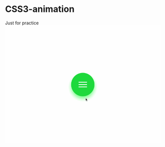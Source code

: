 # CSS3-animation
Just for practice
![image](https://github.com/ColourCloudSky/CSS3-animation/blob/master/Menu.gif)
